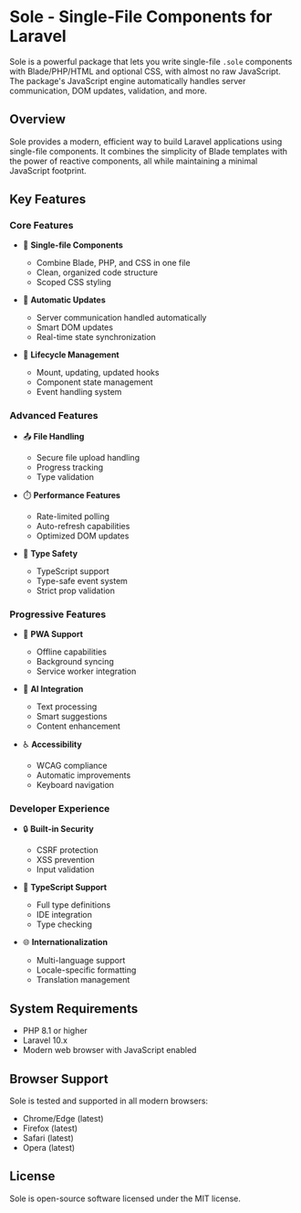 # Sole - Single-File Components for Laravel

Sole is a powerful package that lets you write single-file `.sole` components with Blade/PHP/HTML and optional CSS, with almost no raw JavaScript. The package's JavaScript engine automatically handles server communication, DOM updates, validation, and more.

## Overview

Sole provides a modern, efficient way to build Laravel applications using single-file components. It combines the simplicity of Blade templates with the power of reactive components, all while maintaining a minimal JavaScript footprint.

## Key Features

### Core Features

- 📝 **Single-file Components**
  - Combine Blade, PHP, and CSS in one file
  - Clean, organized code structure
  - Scoped CSS styling

- 🔄 **Automatic Updates**
  - Server communication handled automatically
  - Smart DOM updates
  - Real-time state synchronization

- 🎣 **Lifecycle Management**
  - Mount, updating, updated hooks
  - Component state management
  - Event handling system

### Advanced Features

- 📤 **File Handling**
  - Secure file upload handling
  - Progress tracking
  - Type validation

- ⏱️ **Performance Features**
  - Rate-limited polling
  - Auto-refresh capabilities
  - Optimized DOM updates

- 📡 **Type Safety**
  - TypeScript support
  - Type-safe event system
  - Strict prop validation

### Progressive Features

- 📱 **PWA Support**
  - Offline capabilities
  - Background syncing
  - Service worker integration

- 🧠 **AI Integration**
  - Text processing
  - Smart suggestions
  - Content enhancement

- ♿ **Accessibility**
  - WCAG compliance
  - Automatic improvements
  - Keyboard navigation

### Developer Experience

- 🔒 **Built-in Security**
  - CSRF protection
  - XSS prevention
  - Input validation

- 📘 **TypeScript Support**
  - Full type definitions
  - IDE integration
  - Type checking

- 🌐 **Internationalization**
  - Multi-language support
  - Locale-specific formatting
  - Translation management

## System Requirements

- PHP 8.1 or higher
- Laravel 10.x
- Modern web browser with JavaScript enabled

## Browser Support

Sole is tested and supported in all modern browsers:

- Chrome/Edge (latest)
- Firefox (latest)
- Safari (latest)
- Opera (latest)

## License

Sole is open-source software licensed under the MIT license.
